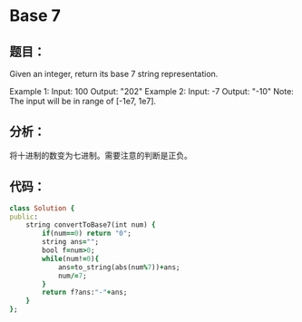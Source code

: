# Base 7
## 题目：
Given an integer, return its base 7 string representation.

Example 1:
Input: 100
Output: "202"
Example 2:
Input: -7
Output: "-10"
Note: The input will be in range of [-1e7, 1e7].

## 分析：
将十进制的数变为七进制。需要注意的判断是正负。<br>

## 代码：
```ruby
class Solution {
public:
    string convertToBase7(int num) {
        if(num==0) return "0";
        string ans="";
        bool f=num>0;
        while(num!=0){
            ans=to_string(abs(num%7))+ans;
            num/=7;
        }
        return f?ans:"-"+ans;
    }
};
